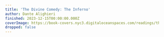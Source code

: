 ```yaml
---
title: 'The Divine Comedy: The Inferno'
author: Dante Alighieri
finished: 2023-12-15T00:00:00.000Z
coverImage: https://book-covers.nyc3.digitaloceanspaces.com/readings/the-divine-comedy-inferno-01.jpg
dropped: false
---
```


